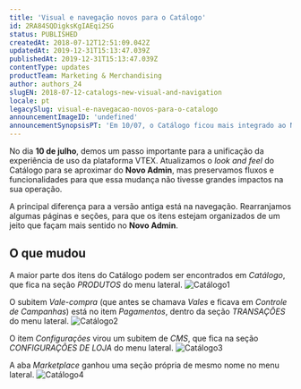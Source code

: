 ```yaml
---
title: 'Visual e navegação novos para o Catálogo'
id: 2RA84SQDigksKgIAEqi2SG
status: PUBLISHED
createdAt: 2018-07-12T12:51:09.042Z
updatedAt: 2019-12-31T15:13:47.039Z
publishedAt: 2019-12-31T15:13:47.039Z
contentType: updates
productTeam: Marketing & Merchandising
author: authors_24
slugEN: 2018-07-12-catalogs-new-visual-and-navigation
locale: pt
legacySlug: visual-e-navegacao-novos-para-o-catalogo
announcementImageID: 'undefined'
announcementSynopsisPT: 'Em 10/07, o Catálogo ficou mais integrado ao Novo Admin, mas mantendo os fluxos e funcionalidades mais importantes.'
---
```


No dia __10 de julho__, demos um passo importante para a unificação da experiência de uso da plataforma VTEX. Atualizamos o _look and feel_ do Catálogo para se aproximar do __Novo Admin__, mas preservamos fluxos e funcionalidades para que essa mudança não tivesse grandes impactos na sua operação.

A principal diferença para a versão antiga está na navegação. Rearranjamos algumas páginas e seções, para que os itens estejam organizados de um jeito que façam mais sentido no __Novo Admin__.


## O que mudou

A maior parte dos itens do Catálogo podem ser encontrados em _Catálogo_, que fica na seção _PRODUTOS_ do menu lateral.
![Catálogo1](https://cdn.statically.io/gh/vtexdocs/help-center-content/refs/heads/main/docs/pt/announcements/2018/julho/2018-07-12-visual-e-navegacao-novos-para-o-catalogo_1.png)


O subitem _Vale-compra_ (que antes se chamava _Vales_ e ficava em _Controle de Campanhas_) está no item _Pagamentos_, dentro da seção _TRANSAÇÕES_ do menu lateral.
![Catálogo2](https://cdn.statically.io/gh/vtexdocs/help-center-content/refs/heads/main/docs/pt/announcements/2018/julho/2018-07-12-visual-e-navegacao-novos-para-o-catalogo_2.png)


O item _Configurações_ virou um subitem de _CMS_, que fica na seção _CONFIGURAÇÕES DE LOJA_ do menu lateral.
![Catálogo3](https://cdn.statically.io/gh/vtexdocs/help-center-content/refs/heads/main/docs/pt/announcements/2018/julho/2018-07-12-visual-e-navegacao-novos-para-o-catalogo_3.png)


A aba _Marketplace_ ganhou uma seção própria de mesmo nome no menu lateral.
![Catálogo4](https://cdn.statically.io/gh/vtexdocs/help-center-content/refs/heads/main/docs/pt/announcements/2018/julho/2018-07-12-visual-e-navegacao-novos-para-o-catalogo_4.png)
